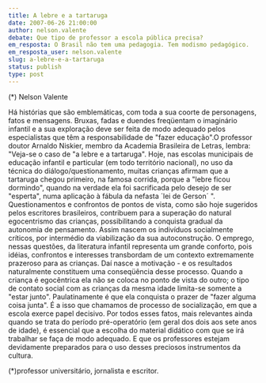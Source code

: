 ```yaml
---
title: A lebre e a tartaruga
date: 2007-06-26 21:00:00
author: nelson.valente
debate: Que tipo de professor a escola pública precisa?
em_resposta: O Brasil não tem uma pedagogia. Tem modismo pedagógico.
em_resposta_user: nelson.valente
slug: a-lebre-e-a-tartaruga
status: publish 
type: post
---
```


(\*) Nelson Valente  

 Há histórias que são emblemáticas, com toda a sua coorte de personagens, fatos e mensagens. Bruxas, fadas e duendes freqüentam o imaginário infantil e a sua exploração deve ser feita de modo adequado pelos especialistas que têm a responsabilidade de "fazer educação".O professor doutor Arnaldo Niskier, membro da Academia Brasileira de Letras, lembra: "Veja-se o caso de "a lebre e a tartaruga". Hoje, nas escolas municipais de educação infantil e particular (em todo território nacional), no uso da técnica do diálogo/questionamento, muitas crianças afirmam que a tartaruga chegou primeiro, na famosa corrida, porque a "lebre ficou dormindo", quando na verdade ela foi sacrificada pelo desejo de ser "esperta", numa aplicação à fábula da nefasta ´lei de Gerson´ ". Questionamentos e confrontos de pontos de vista, como são hoje sugeridos pelos escritores brasileiros, contribuem para a superação do natural egocentrismo das crianças, possibilitando a conquista gradual da autonomia de pensamento. Assim nascem os indivíduos socialmente críticos, por intermédio da viabilização da sua autoconstrução. O emprego, nessas questões, da literatura infantil representa um grande conforto, pois idéias, confrontos e interesses transbordam de um contexto extremamente prazeroso para as crianças. Daí nasce a motivação - e os resultados naturalmente constituem uma conseqüência desse processo. Quando a criança é egocêntrica ela não se coloca no ponto de vista do outro; o tipo de contato social com as crianças da mesma idade limita-se somente a "estar junto". Paulatinamente é que ela conquista o prazer de "fazer alguma coisa junta". É a isso que chamamos de processo de socialização, em que a escola exerce papel decisivo. Por todos esses fatos, mais relevantes ainda quando se trata do período pré-operatório (em geral dos dois aos sete anos de idade), é essencial que a escolha do material didático com que se irá trabalhar se faça de modo adequado. E que os professores estejam devidamente preparados para o uso desses preciosos instrumentos da cultura.  

 (\*)professor universitário, jornalista e escritor.
